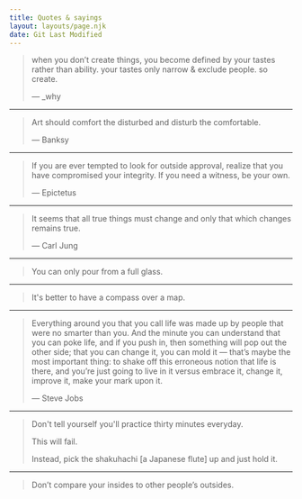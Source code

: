 ```yaml
---
title: Quotes & sayings
layout: layouts/page.njk
date: Git Last Modified
---
```


> when you don’t create things, you become defined by your tastes rather than ability. your tastes
> only narrow & exclude people. so create.
>
> — _why

---

> Art should comfort the disturbed and disturb the comfortable.
>
> — Banksy

---

> If you are ever tempted to look for outside approval, realize that you have compromised your
> integrity. If you need a witness, be your own.
>
> — Epictetus

---

> It seems that all true things must change and only that which changes remains true.
>
> — Carl Jung

---

> You can only pour from a full glass.

---

> It's better to have a compass over a map.

---

> Everything around you that you call life was made up by people that were no smarter than you. And
> the minute you can understand that you can poke life, and if you push in, then something will pop
> out the other side; that you can change it, you can mold it — that’s maybe the most important
> thing: to shake off this erroneous notion that life is there, and you’re just going to live in it
> versus embrace it, change it, improve it, make your mark upon it.
>
> — Steve Jobs

---

> Don't tell yourself you'll practice thirty minutes everyday.
>
> This will fail.
>
> Instead, pick the shakuhachi [a Japanese flute] up and just hold it.

---

> Don’t compare your insides to other people’s outsides.
